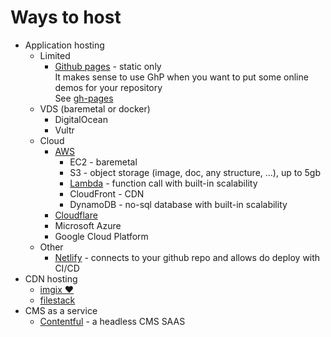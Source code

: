 # Ways to host

* Application hosting
    * Limited
        * [Github pages](https://pages.github.com/) - static only<br />
            It makes sense to use GhP when you want to put some online demos for your repository<br />
            See [gh-pages](https://www.npmjs.com/package/gh-pages)
    * VDS (baremetal or docker)
        * DigitalOcean
        * Vultr
    * Cloud
        * [AWS](https://aws.amazon.com/)
            * EC2 - baremetal
            * S3 - object storage (image, doc, any structure, ...), up to 5gb
            * [Lambda]((https://github.com/awesome1888/tech-insights/blob/master/articles/ways-to-host/amazon-lambda.md)) - function call with built-in scalability
            * CloudFront - CDN
            * DynamoDB - no-sql database with built-in scalability
        * [Cloudflare](https://www.cloudflare.com)
        * Microsoft Azure
        * Google Cloud Platform
    * Other
        * [Netlify](https://www.netlify.com) - connects to your github repo and allows do deploy with CI/CD
* CDN hosting
    * [imgix &#10084;](https://www.imgix.com/)
    * [filestack](https://www.filestack.com/)
* CMS as a service
    * [Contentful](https://www.contentful.com/) - a headless CMS SAAS

